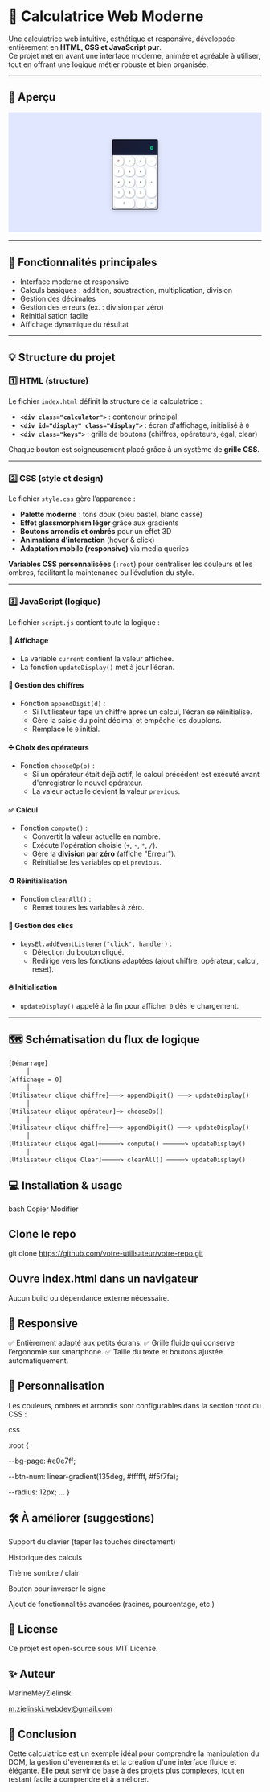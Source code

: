 # 🧮 Calculatrice Web Moderne

Une calculatrice web intuitive, esthétique et responsive, développée entièrement en **HTML, CSS et JavaScript pur**.  
Ce projet met en avant une interface moderne, animée et agréable à utiliser, tout en offrant une logique métier robuste et bien organisée.

---

## 🌟 Aperçu

![Screenshot Calculatrice](./assets/Capture%20d’écran%20calculatrice.png)

---

## 🚀 Fonctionnalités principales

- Interface moderne et responsive
- Calculs basiques : addition, soustraction, multiplication, division
- Gestion des décimales
- Gestion des erreurs (ex. : division par zéro)
- Réinitialisation facile
- Affichage dynamique du résultat

---

## 💡 Structure du projet

### 1️⃣ **HTML (structure)**

Le fichier `index.html` définit la structure de la calculatrice :

- **`<div class="calculator">`** : conteneur principal
- **`<div id="display" class="display">`** : écran d'affichage, initialisé à `0`
- **`<div class="keys">`** : grille de boutons (chiffres, opérateurs, égal, clear)

Chaque bouton est soigneusement placé grâce à un système de **grille CSS**.

---

### 2️⃣ **CSS (style et design)**

Le fichier `style.css` gère l’apparence :

- **Palette moderne** : tons doux (bleu pastel, blanc cassé)
- **Effet glassmorphism léger** grâce aux gradients
- **Boutons arrondis et ombrés** pour un effet 3D
- **Animations d’interaction** (hover & click)
- **Adaptation mobile (responsive)** via media queries

**Variables CSS personnalisées** (`:root`) pour centraliser les couleurs et les ombres, facilitant la maintenance ou l’évolution du style.

---

### 3️⃣ **JavaScript (logique)**

Le fichier `script.js` contient toute la logique :

#### 🔄 **Affichage**

- La variable `current` contient la valeur affichée.
- La fonction `updateDisplay()` met à jour l’écran.

#### 🧮 **Gestion des chiffres**

- Fonction `appendDigit(d)` :
  - Si l’utilisateur tape un chiffre après un calcul, l’écran se réinitialise.
  - Gère la saisie du point décimal et empêche les doublons.
  - Remplace le `0` initial.

#### ➗ **Choix des opérateurs**

- Fonction `chooseOp(o)` :
  - Si un opérateur était déjà actif, le calcul précédent est exécuté avant d'enregistrer le nouvel opérateur.
  - La valeur actuelle devient la valeur `previous`.

#### ✅ **Calcul**

- Fonction `compute()` :
  - Convertit la valeur actuelle en nombre.
  - Exécute l'opération choisie (`+`, `-`, `*`, `/`).
  - Gère la **division par zéro** (affiche "Erreur").
  - Réinitialise les variables `op` et `previous`.

#### ♻️ **Réinitialisation**

- Fonction `clearAll()` :
  - Remet toutes les variables à zéro.

#### 🎯 **Gestion des clics**

- `keysEl.addEventListener("click", handler)` :
  - Détection du bouton cliqué.
  - Redirige vers les fonctions adaptées (ajout chiffre, opérateur, calcul, reset).

#### 🔥 **Initialisation**

- `updateDisplay()` appelé à la fin pour afficher `0` dès le chargement.

---

## 🗺️ Schématisation du flux de logique

```plaintext
[Démarrage]
     │
[Affichage = 0]
     │
[Utilisateur clique chiffre]───> appendDigit() ───> updateDisplay()
     │
[Utilisateur clique opérateur]─> chooseOp()
     │
[Utilisateur clique chiffre]───> appendDigit() ───> updateDisplay()
     │
[Utilisateur clique égal]──────> compute() ──────> updateDisplay()
     │
[Utilisateur clique Clear]─────> clearAll() ─────> updateDisplay()
```

## 💻 Installation & usage

bash
Copier
Modifier

## Clone le repo

git clone https://github.com/votre-utilisateur/votre-repo.git

## Ouvre index.html dans un navigateur

Aucun build ou dépendance externe nécessaire.

## 📱 Responsive

✅ Entièrement adapté aux petits écrans.
✅ Grille fluide qui conserve l’ergonomie sur smartphone.
✅ Taille du texte et boutons ajustée automatiquement.

## 🎨 Personnalisation

Les couleurs, ombres et arrondis sont configurables dans la section :root du CSS :

css

:root {

--bg-page: #e0e7ff;

--btn-num: linear-gradient(135deg, #ffffff, #f5f7fa);

--radius: 12px;
...
}

## 🛠️ À améliorer (suggestions)

Support du clavier (taper les touches directement)

Historique des calculs

Thème sombre / clair

Bouton pour inverser le signe

Ajout de fonctionnalités avancées (racines, pourcentage, etc.)

## 📄 License

Ce projet est open-source sous MIT License.

## ✨ Auteur

MarineMeyZielinski

m.zielinski.webdev@gmail.com

## 🏁 Conclusion

Cette calculatrice est un exemple idéal pour comprendre la manipulation du DOM, la gestion d'événements et la création d'une interface fluide et élégante.
Elle peut servir de base à des projets plus complexes, tout en restant facile à comprendre et à améliorer.
